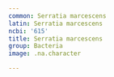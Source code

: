 ```yaml
---
common: Serratia marcescens
latin: Serratia marcescens
ncbi: '615'
title: Serratia marcescens
group: Bacteria
image: .na.character

---
```

